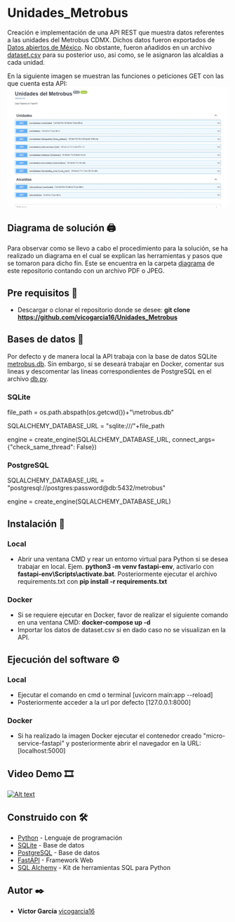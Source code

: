 # Unidades_Metrobus

Creación e implementación de una API REST que muestra datos referentes a las unidades del Metrobus CDMX. Dichos datos fueron exportados de [Datos abiertos de México](https://datos.cdmx.gob.mx/dataset/prueba_fetchdata_metrobus/resource/ad360a0e-b42f-482c-af12-1fd72140032e). No obstante, fueron añadidos en un archivo [dataset.csv](https://github.com/vicogarcia16/Unidades_Metrobus/blob/master/dataset.csv) para su posterior uso, asi como, se le asignaron las alcaldias a cada unidad.

En la siguiente imagen se muestran las funciones o peticiones GET con las que cuenta esta API:
![Listado de funciones](https://github.com/vicogarcia16/Unidades_Metrobus/blob/master/diagrama/listado_peticiones_GET.JPG)

## Diagrama de solución :printer:

Para observar como se llevo a cabo el procedimiento para la solución, se ha realizado un diagrama en el cual se explican las herramientas y pasos que se tomaron para dicho fin. Este se encuentra en la carpeta [diagrama](https://github.com/vicogarcia16/Unidades_Metrobus/tree/master/diagrama) de este repositorio contando con un archivo PDF o JPEG.

## Pre requisitos 	:pushpin:

* Descargar o clonar el repositorio donde se desee: **git clone https://github.com/vicogarcia16/Unidades_Metrobus**

## Bases de datos :dvd:

Por defecto y de manera local la API trabaja con la base de datos SQLite [metrobus.db](https://github.com/vicogarcia16/Unidades_Metrobus/blob/master/metrobus.db). Sin embargo, si se deseará trabajar en Docker, comentar sus lineas y descomentar las lineas correspondientes de PostgreSQL en el archivo [db.py](https://github.com/vicogarcia16/Unidades_Metrobus/blob/master/config/db.py).

### SQLite

file_path = os.path.abspath(os.getcwd())+"\metrobus.db"

SQLALCHEMY_DATABASE_URL = "sqlite:///"+file_path 

engine = create_engine(SQLALCHEMY_DATABASE_URL, connect_args={"check_same_thread": False})

### PostgreSQL

SQLALCHEMY_DATABASE_URL = "postgresql://postgres:password@db:5432/metrobus" 

engine = create_engine(SQLALCHEMY_DATABASE_URL) 


## Instalación 🔧

### Local
* Abrir una ventana CMD y rear un entorno virtual para Python si se desea trabajar en local. Ejem. **python3 -m venv fastapi-env**, activarlo con **fastapi-env\Scripts\activate.bat**. Posteriormente ejecutar el archivo requirements.txt con **pip install -r requirements.txt**

### Docker
* Si se requiere ejecutar en Docker, favor de realizar el siguiente comando en una ventana CMD: **docker-compose up -d** 
* Importar los datos de dataset.csv si en dado caso no se visualizan en la API.

## Ejecución del software ⚙️
### Local
* Ejecutar el comando en cmd o terminal [uvicorn main:app --reload]
* Posteriormente acceder a la url por defecto [127.0.0.1:8000]
### Docker
* Si ha realizado la imagen Docker ejecutar el contenedor creado "micro-service-fastapi" y posteriormente abrir el navegador en la URL: [localhost:5000]

## Video Demo :film_strip:

[![Alt text](https://img.youtube.com/vi/6EVTI3JVqFk/0.jpg)](https://www.youtube.com/watch?v=6EVTI3JVqFk)

## Construido con 🛠️

* [Python](https://www.python.org/) - Lenguaje de programación
* [SQLite](https://www.sqlite.org/index.html) - Base de datos
* [PostgreSQL](https://www.postgresql.org/) - Base de datos
* [FastAPI](https://fastapi.tiangolo.com/) - Framework Web
* [SQL Alchemy](https://www.sqlalchemy.org/) - Kit de herramientas SQL para Python

## Autor ✒️

* **Víctor García** [vicogarcia16](https://github.com/vicogarcia16) 
